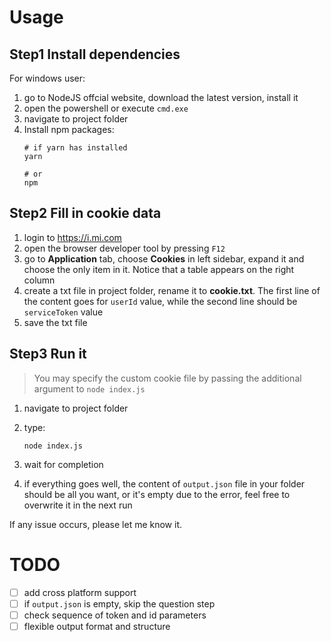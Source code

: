 # Usage

## Step1 Install dependencies

For windows user:

1. go to NodeJS offcial website, download the latest version, install it
2. open the powershell or execute `cmd.exe`
3. navigate to project folder
4. Install npm packages:
	```shell
	# if yarn has installed
	yarn

	# or
	npm
	```

## Step2 Fill in cookie data

1. login to https://i.mi.com
2. open the browser developer tool by pressing `F12`
3. go to **Application** tab, choose **Cookies** in left sidebar, expand it and choose the only item in it. Notice that a table appears on the right column
4. create a txt file in project folder, rename it to **cookie.txt**. The first line of the content goes for `userId` value, while the second line should be `serviceToken` value
5. save the txt file

## Step3 Run it

> You may specify the custom cookie file by passing the additional argument to `node index.js`

1. navigate to project folder

2. type:

   ```shell
   node index.js
   ```

3. wait for completion

4. if everything goes well, the content of `output.json` file in your folder should be all you want, or it's empty due to the error, feel free to overwrite it in the next run

If any issue occurs, please let me know it.

# TODO

- [ ] add cross platform support
- [ ] if `output.json` is empty, skip the question step
- [ ] check sequence of token and id parameters
- [ ] flexible output format and structure